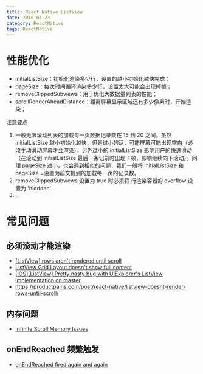 ```yaml
---
title: React Native ListView
date: 2016-04-23
category: ReactNative
tags: ReactNative
---
```


# 性能优化
- initialListSize：初始化渲染多少行，设置的越小初始化越快完成；
- pageSize：每次时间循环渲染多少行，设置太大可能会出现掉帧；
- removeClippedSubviews：用于优化大数据量列表的性能；
- scrollRenderAheadDistance：距离屏幕显示区域还有多少像素时，开始渲染；

注意要点
1. 一般无限滚动列表的加载每一页数据记录数在 15 到 20 之间。虽然 initialListSize 越小初始化越快，但是过小的话，可能屏幕可能出现空白（必须手动滑动屏幕才会渲染）。另外过小的 initialListSize 影响用户的快速滑动（在滚动到 initialListSize 最后一条记录时出现卡顿，影响继续向下滚动）。同理 pageSize 过小，也会遇到相似的问题，我们一般将 initialListSize 和 pageSize =设置为前文提到的加载每一页的记录数。
2. removeClippedSubviews 设置为 true 时必须将 行渲染容器的 overflow 设置为 'hiddden'
3. ...


# 常见问题
## 必须滚动才能渲染
- [[ListView] rows aren't rendered until scroll](https://github.com/facebook/react-native/issues/1831)
- [ListView Grid Layout doesn't show full content ](https://github.com/facebook/react-native/issues/4728)
- [[iOS][ListView] Pretty nasty bug with UIExplorer's ListView implementation on master](https://github.com/facebook/react-native/issues/4179)
- https://productpains.com/post/react-native/listview-doesnt-render-rows-until-scroll/

## 内存问题
- [Infinite Scroll Memory Issues](https://github.com/facebook/react-native/issues/3656)

## onEndReached 频繁触发
- [onEndReached fired again and again](https://github.com/facebook/react-native/issues/6002)
